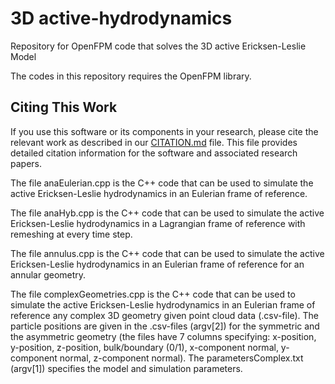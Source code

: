 # 3D active-hydrodynamics
Repository for OpenFPM code that solves the 3D active Ericksen-Leslie Model

The codes in this repository requires the OpenFPM library.

## Citing This Work
If you use this software or its components in your research, please cite the relevant work as described in our [CITATION.md](./CITATION.md) file. This file provides detailed citation information for the software and associated research papers.

The file anaEulerian.cpp is the C++ code that can be used to simulate the active Ericksen-Leslie hydrodynamics in an Eulerian frame of reference.

The file anaHyb.cpp is the C++ code that can be used to simulate the active Ericksen-Leslie hydrodynamics in a Lagrangian frame of reference with remeshing at every time step.

The file annulus.cpp is the C++ code that can be used to simulate the active Ericksen-Leslie hydrodynamics in an Eulerian frame of reference for an annular geometry.

The file complexGeometries.cpp is the C++ code that can be used to simulate the active Ericksen-Leslie hydrodynamics in an Eulerian frame of reference any complex 3D geometry given point cloud data (.csv-file). The particle positions are given in the .csv-files (argv[2]) for the symmetric and the asymmetric geometry (the files have 7 columns specifying: x-position, y-position, z-position, bulk/boundary (0/1), x-component normal, y-component normal, z-component normal). The parametersComplex.txt (argv[1]) specifies the model and simulation parameters.   
